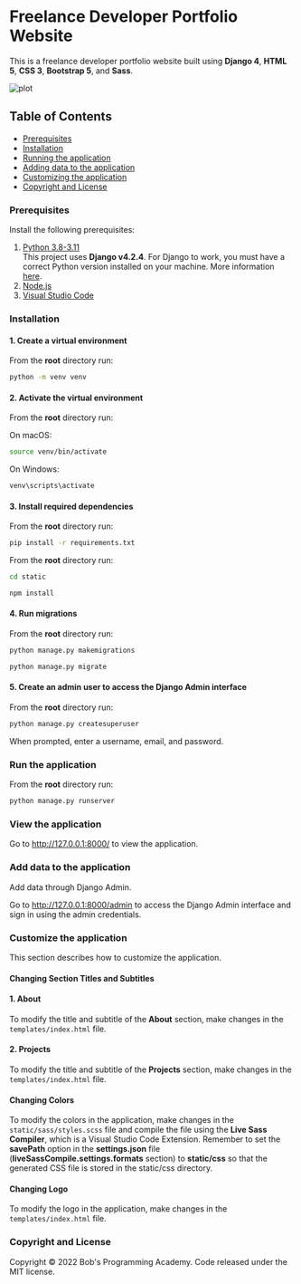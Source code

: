 # Freelance Developer Portfolio Website

This is a freelance developer portfolio website built using **Django 4**, **HTML 5**, **CSS 3**, **Bootstrap 5**, and **Sass**.

![plot](https://github.com/BobsProgrammingAcademy/portfolio-website-django4-bootstrap-5/blob/master/static/images/portfolio.png?raw=true)


## Table of Contents 
- [Prerequisites](#prerequisites)
- [Installation](#installation)
- [Running the application](#run-the-application)
- [Adding data to the application](#add-data-to-the-application)
- [Customizing the application](#customize-the-application)
- [Copyright and License](#copyright-and-license)


### Prerequisites

Install the following prerequisites:

1. [Python 3.8-3.11](https://www.python.org/downloads/)
<br> This project uses **Django v4.2.4**. For Django to work, you must have a correct Python version installed on your machine. More information [here](https://django.readthedocs.io/en/stable/faq/install.html).
2. [Node.js](https://nodejs.org/en/)
3. [Visual Studio Code](https://code.visualstudio.com/download)


### Installation

#### 1. Create a virtual environment

From the **root** directory run:

```bash
python -m venv venv
```

#### 2. Activate the virtual environment

From the **root** directory run:

On macOS:

```bash
source venv/bin/activate
```

On Windows:

```bash
venv\scripts\activate
```

#### 3. Install required dependencies

From the **root** directory run:

```bash
pip install -r requirements.txt
```

From the **root** directory run:

```bash
cd static
```
```bash
npm install
```

#### 4. Run migrations

From the **root** directory run:

```bash
python manage.py makemigrations
```
```bash
python manage.py migrate
```

#### 5. Create an admin user to access the Django Admin interface

From the **root** directory run:

```bash
python manage.py createsuperuser
```

When prompted, enter a username, email, and password.

### Run the application

From the **root** directory run:

```bash
python manage.py runserver
```

### View the application

Go to http://127.0.0.1:8000/ to view the application.

### Add data to the application

Add data through Django Admin.

Go to http://127.0.0.1:8000/admin to access the Django Admin interface and sign in using the admin credentials.

### Customize the application

This section describes how to customize the application. 

#### Changing Section Titles and Subtitles 

#### 1. About

To modify the title and subtitle of the **About** section, make changes in the ```templates/index.html``` file.

#### 2. Projects

To modify the title and subtitle of the **Projects** section, make changes in the ```templates/index.html``` file.

#### Changing Colors

To modify the colors in the application, make changes in the ```static/sass/styles.scss``` file and compile the file using the **Live Sass Compiler**, which is a Visual Studio Code Extension. Remember to set the **savePath** option in the **settings.json** file (**liveSassCompile.settings.formats** section) to **static/css** so that the generated CSS file is stored in the static/css directory. 

#### Changing Logo

To modify the logo in the application, make changes in the ```templates/index.html``` file.

### Copyright and License

Copyright © 2022 Bob's Programming Academy. Code released under the MIT license.
